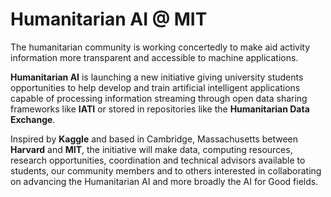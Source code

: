 # Humanitarian AI @ MIT

The humanitarian community is working concertedly to make aid activity information more transparent and accessible to machine applications.

**Humanitarian AI** is launching a new initiative giving university students opportunities to help develop and train artificial intelligent applications capable of processing information streaming through open data sharing frameworks like **IATI** or stored in repositories like the **Humanitarian Data Exchange**.

Inspired by **Kaggle** and based in Cambridge, Massachusetts between **Harvard** and **MIT**, the initiative will make data, computing resources, research opportunities, coordination and technical advisors available to students, our community members and to others interested in collaborating on advancing the Humanitarian AI and more broadly the AI for Good fields.
